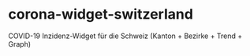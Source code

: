 # corona-widget-switzerland
COVID-19 Inzidenz-Widget für die Schweiz (Kanton + Bezirke + Trend + Graph)
